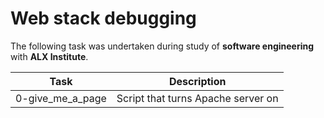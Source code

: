# Web stack debugging

The following task was undertaken during study of **software engineering** with **ALX Institute**.

| Task | Description |
| ---- | ----------- |
| 0-give_me_a_page | Script that turns Apache server on |
